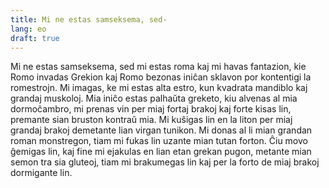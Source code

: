 ```yaml
---
title: Mi ne estas samseksema, sed-
lang: eo
draft: true
---
```



Mi ne estas samseksema, sed mi estas roma kaj mi havas fantazion, kie Romo invadas Grekion kaj Romo bezonas iniĉan sklavon por kontentigi la romestrojn. Mi imagas, ke mi estas alta estro, kun kvadrata mandiblo kaj grandaj muskoloj. Mia iniĉo estas palhaŭta greketo, kiu alvenas al mia dormoĉambro, mi prenas vin per miaj fortaj brakoj kaj forte kisas lin, premante sian bruston kontraŭ mia. Mi kuŝigas lin en la liton per miaj grandaj brakoj demetante lian virgan tunikon. Mi donas al li mian grandan roman monstregon, tiam mi fukas lin uzante mian tutan forton. Ĉiu movo ĝemigas lin, kaj fine mi ejakulas en lian etan grekan pugon, metante mian semon tra sia gluteoj, tiam mi brakumegas lin kaj per la forto de miaj brakoj dormigante lin.
